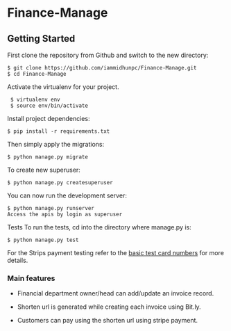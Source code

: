 # Finance-Manage
## Getting Started

First clone the repository from Github and switch to the new directory:

    $ git clone https://github.com/iammidhunpc/Finance-Manage.git
    $ cd Finance-Manage
    
Activate the virtualenv for your project.

     $ virtualenv env
     $ source env/bin/activate

Install project dependencies:

    $ pip install -r requirements.txt
    

Then simply apply the migrations:

    $ python manage.py migrate

To create new superuser:

    $ python manage.py createsuperuser

You can now run the development server:

    $ python manage.py runserver
    Access the apis by login as superuser

Tests
To run the tests, cd into the directory where manage.py is:

	$ python manage.py test

For the Strips payment testing refer to the [basic test card numbers](https://stripe.com/docs/testing#cards) for more details.

### Main features

* Financial department owner/head can add/update an invoice record.

* Shorten url is generated while creating each invoice using Bit.ly.

* Customers can pay using the shorten url using stripe payment.



